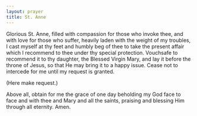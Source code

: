 ```yaml
---
layout: prayer
title: St. Anne
---
```

Glorious St. Anne, filled with compassion for those who invoke thee, and with love for those who suffer, heavily laden with the weight of my troubles, I cast myself at thy feet and humbly beg of thee to take the present affair which I recommend to thee under thy special protection. Vouchsafe to recommend it to thy daughter, the Blessed Virgin Mary, and lay it before the throne of Jesus, so that He may bring it to a happy issue. Cease not to intercede for me until my request is granted.

(Here make request.)  

Above all, obtain for me the grace of one day beholding my God face to face and with thee and Mary and all the saints, praising and blessing Him through all eternity. Amen.